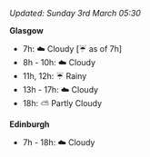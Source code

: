 *Updated: Sunday 3rd March 05:30*

**Glasgow**

* 7h: :cloud: Cloudy [:umbrella: as of 7h]
* 8h - 10h: :cloud: Cloudy
* 11h, 12h: :umbrella: Rainy
* 13h - 17h: :cloud: Cloudy
* 18h: :partly_sunny: Partly Cloudy

**Edinburgh**

* 7h - 18h: :cloud: Cloudy
